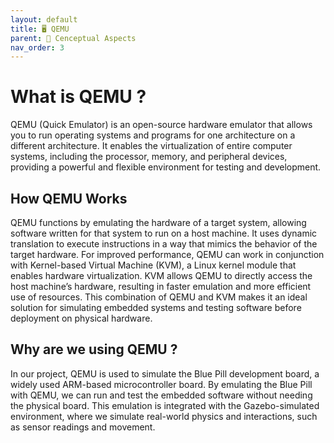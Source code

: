 ```yaml
---
layout: default
title: 🖥️ QEMU
parent: 📖 Cenceptual Aspects
nav_order: 3
---
```


# What is QEMU ?

QEMU (Quick Emulator) is an open-source hardware emulator that allows you to run operating systems and programs for one architecture on a different architecture. It enables the virtualization of entire computer systems, including the processor, memory, and peripheral devices, providing a powerful and flexible environment for testing and development.

## How QEMU Works

QEMU functions by emulating the hardware of a target system, allowing software written for that system to run on a host machine. It uses dynamic translation to execute instructions in a way that mimics the behavior of the target hardware. For improved performance, QEMU can work in conjunction with Kernel-based Virtual Machine (KVM), a Linux kernel module that enables hardware virtualization. KVM allows QEMU to directly access the host machine’s hardware, resulting in faster emulation and more efficient use of resources. This combination of QEMU and KVM makes it an ideal solution for simulating embedded systems and testing software before deployment on physical hardware.

## Why are we using QEMU ?

In our project, QEMU is used to simulate the Blue Pill development board, a widely used ARM-based microcontroller board. By emulating the Blue Pill with QEMU, we can run and test the embedded software without needing the physical board. This emulation is integrated with the Gazebo-simulated environment, where we simulate real-world physics and interactions, such as sensor readings and movement. 